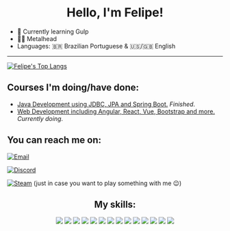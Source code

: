 <h1 align='center'>Hello, I'm Felipe!</h1>

- :book: Currently learning Gulp
- :guitar::metal: Metalhead
- Languages: :brazil: Brazilian Portuguese & :us:/:uk: English

---
[![Felipe's Top Langs](https://github-readme-stats.vercel.app/api/top-langs/?username=felipeflohr&langs_count=10&theme=dark&layout=compact)](https://github.com/felipeflohr/github-readme-stats)

## Courses I'm doing/have done:
- [Java Development using JDBC, JPA and Spring Boot.](https://github.com/FelipeFlohr/curso-cod3r-java) *Finished*.
- [Web Development including Angular, React, Vue, Bootstrap and more.](https://github.com/FelipeFlohr/curso-cod3r-webmoderno) *Currently doing*.

## You can reach me on:
[![Email](https://img.shields.io/badge/Gmail-D14836?style=for-the-badge&logo=gmail&logoColor=white)](mailto:felipeflohrlol@gmail.com)

[![Discord](https://img.shields.io/badge/Discord-7289DA?style=for-the-badge&logo=discord&logoColor=white)](http://discordapp.com/users/255153484565970944)

[![Steam](https://img.shields.io/badge/Steam-000000?style=for-the-badge&logo=steam&logoColor=white)](http://steamcommunity.com/profiles/76561198093577853) (just in case you want to play something with me :wink:)

<h2 align="center"> My skills: </h2>

<div align="center">
    <img src="https://img.shields.io/badge/Python-3776AB?style=for-the-badge&logo=python&logoColor=white"/>
    <img src="https://img.shields.io/badge/Java-ED8B00?style=for-the-badge&logo=java&logoColor=white"/>
    <img src="https://img.shields.io/badge/Spring-6DB33F?style=for-the-badge&logo=spring&logoColor=white"/>
    <img src="https://img.shields.io/badge/MySQL-00000F?style=for-the-badge&logo=mysql&logoColor=white"/>
    <img src="https://img.shields.io/badge/Microsoft_SQL_Server-CC2927?style=for-the-badge&logo=microsoft-sql-server&logoColor=white"/>
    <img src="https://img.shields.io/badge/Postman-FF6C37?style=for-the-badge&logo=Postman&logoColor=white"/>
    <img src="https://img.shields.io/badge/Selenium-43B02A?style=for-the-badge&logo=Selenium&logoColor=white"/>
    <img src="https://img.shields.io/badge/Hibernate-59666C?style=for-the-badge&logo=Hibernate&logoColor=white"/>
    <img src="https://img.shields.io/badge/GIT-E44C30?style=for-the-badge&logo=git&logoColor=white"/>
    <img src="https://img.shields.io/badge/HTML5-E34F26?style=for-the-badge&logo=html5&logoColor=white"/>
    <img src="https://img.shields.io/badge/CSS3-1572B6?style=for-the-badge&logo=css3&logoColor=white"/>
    <img src="https://img.shields.io/badge/JavaScript-323330?style=for-the-badge&logo=javascript&logoColor=F7DF1E"/>
    <img src="https://img.shields.io/badge/TypeScript-007ACC?style=for-the-badge&logo=typescript&logoColor=white"/>
    <img src="https://img.shields.io/badge/Docker-2CA5E0?style=for-the-badge&logo=docker&logoColor=white"/>
</div>

